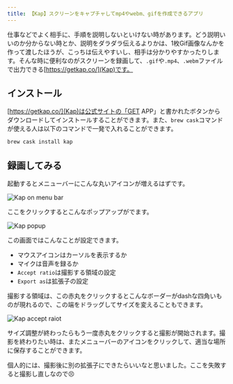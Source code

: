 ```yaml
---
title: 【Kap】スクリーンをキャプチャしてmp4やwebm、gifを作成できるアプリ
---
```


仕事などでよく相手に、手順を説明しないといけない時があります。どう説明いいのか分からない時とか、説明をダラダラ伝えるよりかは、1枚Gif画像なんかを作って渡したほうが、こっちは伝えやすいし、相手は分かりやすかったりします。そんな時に便利なのがスクリーンを録画して、`.gif`や`.mp4`、`.webm`ファイルで出力できる[https://getkap.co/](Kap)です。

<!-- break -->

## インストール

[https://getkap.co/](Kap)は公式サイトの「GET APP」と書かれたボタンからダウンロードしてインストールすることができます。また、`brew cask`コマンドが使える人は以下のコマンドで一発で入れることができます。

```bash
brew cask install kap
```

## 録画してみる

起動するとメニューバーにこんな丸いアイコンが増えるはずです。

![Kap on menu bar](/mac-app/images/kap-is-an-app-that-can-capture-screens-and-create-mp4-webm-gif/kap-on-menu.png)

ここをクリックするとこんなポップアップがでます。

![Kap popup](/mac-app/images/kap-is-an-app-that-can-capture-screens-and-create-mp4-webm-gif/kap-popup.png)

この画面ではこんなことが設定できます。

- マウスアイコンはカーソルを表示するか
- マイクは音声を録るか
- `Accept ratio`は撮影する領域の設定
- `Export as`は拡張子の設定

撮影する領域は、この赤丸をクリックするとこんなボーダーがdashな四角いものが現れるので、この端をドラッグしてサイズを変えることもできます。

![Kap accept raiot](/mac-app/images/kap-is-an-app-that-can-capture-screens-and-create-mp4-webm-gif/kap-accept-ratio.png)

サイズ調整が終わったらもう一度赤丸をクリックすると撮影が開始されます。撮影を終わりたい時は、またメニューバーのアイコンをクリックして、適当な場所に保存することができます。

<say>
個人的には、撮影後に別の拡張子にできたらいいなと思いました。ここを失敗すると撮影し直しなので😣
</say>
